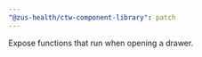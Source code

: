 ```yaml
---
"@zus-health/ctw-component-library": patch
---
```


Expose functions that run when opening a drawer.
